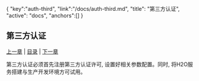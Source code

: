 {
	"key":"auth-third",
	"link":"/docs/auth-third.md",
	"title": "第三方认证",
	"active": "docs",
	"anchors":[]
}

第三方认证
---

[上一章](/docs/auth.md)  |  [目录](/docs/index.md)  |  [下一章](/docs/system.md)

第三方认证必须首先注册第三方认证许可, 设置好相关参数配置。同时, 将H2O服务搭建与生产开发环境方可试用。
